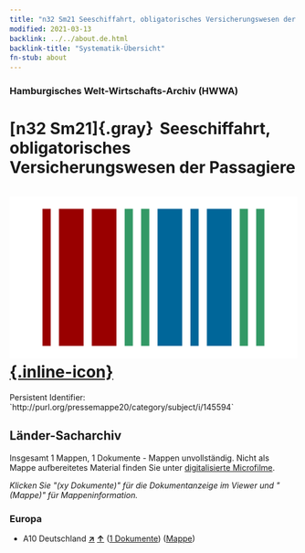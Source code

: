 ```yaml
---
title: "n32 Sm21 Seeschiffahrt, obligatorisches Versicherungswesen der Passagiere"
modified: 2021-03-13
backlink: ../../about.de.html
backlink-title: "Systematik-Übersicht"
fn-stub: about
---
```


### Hamburgisches Welt-Wirtschafts-Archiv (HWWA)

# [n32 Sm21]{.gray}&#8201; Seeschiffahrt, obligatorisches Versicherungswesen der Passagiere &#160; [![Wikidata](/images/Wikidata-logo.svg "Wikidata"){.inline-icon}](http://www.wikidata.org/entity/Q104711178)

<div class="hint">Persistent Identifier: `http://purl.org/pressemappe20/category/subject/i/145594`</div>







## Länder-Sacharchiv




Insgesamt 1 Mappen, 1 Dokumente - Mappen unvollständig.
Nicht als Mappe aufbereitetes Material finden Sie unter [digitalisierte Microfilme](/film/h1_sh.de.html).

_Klicken Sie "(xy Dokumente)" für die Dokumentanzeige im Viewer und "(Mappe)" für Mappeninformation._




### Europa

- A10 Deutschland [**&nearr;**](../../../geo/i/126128/about.de.html "Deutschland (alle Mappen)") [**&uarr;**](../../../geo/about.de.html#A10 "Ländersystematik") (<a href="https://pm20.zbw.eu/iiifview/folder/sh/126128,145594" title="über: Deutschland : Seeschiffahrt, obligatorisches Versicherungswesen der Passagiere" target="_blank">1 Dokumente</a>) ([Mappe](../../../../folder/sh/1261xx/126128/1455xx/145594/about.de.html))








